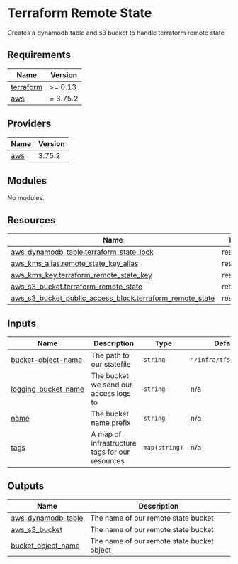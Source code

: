 # Terraform Remote State

Creates a dynamodb table and s3 bucket to handle terraform remote state

<!-- BEGIN_TF_DOCS -->
## Requirements

| Name | Version |
|------|---------|
| <a name="requirement_terraform"></a> [terraform](#requirement\_terraform) | >= 0.13 |
| <a name="requirement_aws"></a> [aws](#requirement\_aws) | = 3.75.2 |

## Providers

| Name | Version |
|------|---------|
| <a name="provider_aws"></a> [aws](#provider\_aws) | 3.75.2 |

## Modules

No modules.

## Resources

| Name | Type |
|------|------|
| [aws_dynamodb_table.terraform_state_lock](https://registry.terraform.io/providers/hashicorp/aws/3.75.2/docs/resources/dynamodb_table) | resource |
| [aws_kms_alias.remote_state_key_alias](https://registry.terraform.io/providers/hashicorp/aws/3.75.2/docs/resources/kms_alias) | resource |
| [aws_kms_key.terraform_remote_state_key](https://registry.terraform.io/providers/hashicorp/aws/3.75.2/docs/resources/kms_key) | resource |
| [aws_s3_bucket.terraform_remote_state](https://registry.terraform.io/providers/hashicorp/aws/3.75.2/docs/resources/s3_bucket) | resource |
| [aws_s3_bucket_public_access_block.terraform_remote_state](https://registry.terraform.io/providers/hashicorp/aws/3.75.2/docs/resources/s3_bucket_public_access_block) | resource |

## Inputs

| Name | Description | Type | Default | Required |
|------|-------------|------|---------|:--------:|
| <a name="input_bucket-object-name"></a> [bucket-object-name](#input\_bucket-object-name) | The path to our statefile | `string` | `"/infra/tfstatefile"` | no |
| <a name="input_logging_bucket_name"></a> [logging\_bucket\_name](#input\_logging\_bucket\_name) | The bucket we send our access logs to | `string` | n/a | yes |
| <a name="input_name"></a> [name](#input\_name) | The bucket name prefix | `string` | n/a | yes |
| <a name="input_tags"></a> [tags](#input\_tags) | A map of infrastructure tags for our resources | `map(string)` | n/a | yes |

## Outputs

| Name | Description |
|------|-------------|
| <a name="output_aws_dynamodb_table"></a> [aws\_dynamodb\_table](#output\_aws\_dynamodb\_table) | The name of our remote state bucket |
| <a name="output_aws_s3_bucket"></a> [aws\_s3\_bucket](#output\_aws\_s3\_bucket) | The name of our remote state bucket |
| <a name="output_bucket_object_name"></a> [bucket\_object\_name](#output\_bucket\_object\_name) | The name of our remote state bucket object |
<!-- END_TF_DOCS -->
